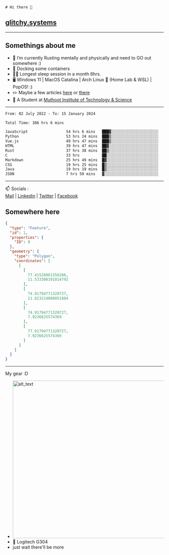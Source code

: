 ```
# Hi there 👋
```
## [glitchy.systems](https://glitchy.systems)
---

## Somethings about me



- 🌱 I’m currently Rusting mentally and physically and need to GO out somewhere :)
- 🐋 Docking some containers
- 😶‍🌫️ Longest sleep session in a month 6hrs.
- 🖥️ Windows 11 | MacOS Catalina | Arch Linux 🦩 (Home Lab & WSL) | PopOS! :)
- ✏️ Maybe a few articles [here](https://medium.com/@advaithnarayanan8) or [there](https://medium.com/@advaithnarayanan8)
- 📑 A Student at [Muthoot Institute of Technology & Science](https://mgmits.ac.in/)



---

<!--START_SECTION:waka-->

```txt
From: 02 July 2022 - To: 15 January 2024

Total Time: 386 hrs 6 mins

JavaScript                 54 hrs 6 mins   ███▓░░░░░░░░░░░░░░░░░░░░░   14.01 %
Python                     53 hrs 24 mins  ███▒░░░░░░░░░░░░░░░░░░░░░   13.83 %
Vue.js                     49 hrs 47 mins  ███▒░░░░░░░░░░░░░░░░░░░░░   12.90 %
HTML                       39 hrs 47 mins  ██▓░░░░░░░░░░░░░░░░░░░░░░   10.30 %
Rust                       37 hrs 38 mins  ██▒░░░░░░░░░░░░░░░░░░░░░░   09.75 %
C                          33 hrs          ██░░░░░░░░░░░░░░░░░░░░░░░   08.55 %
Markdown                   25 hrs 49 mins  █▓░░░░░░░░░░░░░░░░░░░░░░░   06.69 %
CSS                        19 hrs 25 mins  █▒░░░░░░░░░░░░░░░░░░░░░░░   05.03 %
Java                       19 hrs 19 mins  █▒░░░░░░░░░░░░░░░░░░░░░░░   05.00 %
JSON                       7 hrs 50 mins   ▓░░░░░░░░░░░░░░░░░░░░░░░░   02.03 %
```

<!--END_SECTION:waka-->

---

📫 Socials :<br>
[Mail](mailto:advaithnarayanan8@gmail.com) | [Linkedin](https://www.linkedin.com/in/advaith-narayanan-a72152214/) | [Twitter](https://twitter.com/advaithnarayan) | [Facebook](https://screenmessage.com/qinq)

## Somewhere here

```geojson
{
  "type": "Feature",
  "id": 1,
  "properties": {
    "ID": 0
  },
  "geometry": {
    "type": "Polygon",
    "coordinates": [
      [
        [
          77.41528961556286,
          11.533300191814792
        ],
        [
          74.91794771320727,
          11.823214080851884
        ],
        [
          74.91794771320727,
          7.9236625574369
        ],
        [
          77.91794771320727,
          7.9236625574369
        ]
      ]
    ]
  }
}
```


--- 
My gear :D

- [<img alt="alt_text" width="500px" src="https://valid.x86.fr/cache/banner/xv24bv-6.png" />](https://valid.x86.fr/xv24bv)
- 🐁 Logitech G304
- just wait there'll be more

